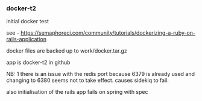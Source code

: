 ### docker-t2

initial docker test

see - https://semaphoreci.com/community/tutorials/dockerizing-a-ruby-on-rails-application

docker files are backed up to work/docker.tar.gz 

app is docker-t2 in github

NB: 1 there is an issue with the redis port because 6379 is already used and changing to 6380 seems not to take effect. causes sidekiq to fail.
	
also initialisation of the rails app fails on spring with spec

